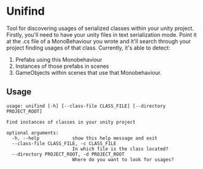 # Unifind

Tool for discovering usages of serialized classes within your unity project.
Firstly, you'll need to have your unity files in text serialization mode.
Point it at the .cs file of a MonoBehaviour you wrote and it'll search through your project finding usages of that class.
Currently, it's able to detect:
1. Prefabs using this Monobehaviour
2. Instances of those prefabs in scenes
3. GameObjects within scenes that use that Monobehaviour.

## Usage
```
usage: unifind [-h] [--class-file CLASS_FILE] [--directory PROJECT_ROOT]

Find instances of classes in your unity project

optional arguments:
  -h, --help            show this help message and exit
  --class-file CLASS_FILE, -c CLASS_FILE
                        In which file is the class located?
  --directory PROJECT_ROOT, -d PROJECT_ROOT
                        Where do you want to look for usages?
```
